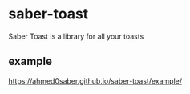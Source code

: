 # saber-toast

Saber Toast is a library for all your toasts

## example

https://ahmed0saber.github.io/saber-toast/example/
